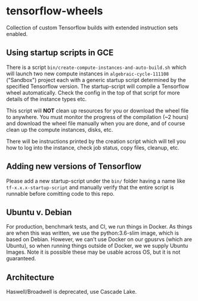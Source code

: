 # tensorflow-wheels

Collection of custom Tensorflow builds with extended instruction sets enabled.

## Using startup scripts in GCE

There is a script `bin/create-compute-instances-and-auto-build.sh` which will launch two new compute instances in `algebraic-cycle-111108` ("Sandbox") project each with a generic startup script determined by the specified Tensorflow version. The startup-script will compile a Tensorflow wheel automatically. Check the config in the top of that script for more details of the instance types etc.

This script will **NOT** clean up resources for you or download the wheel file to anywhere. You must monitor the progress of the compilation (~2 hours) and download the wheel file manually when you are done, and of course clean up the compute instances, disks, etc.

There will be instructions printed by the creation script which will tell you how to log into the instance, check job status, copy files, cleanup, etc.

## Adding new versions of Tensorflow

Please add a new startup-script under the `bin/` folder having a name like `tf-x.x.x-startup-script` and manually verify that the entire script is runnable before comitting code to this repo.

## Ubuntu v. Debian

For production, benchmark tests, and CI, we run things in Docker. As things are when this was written, we use the python:3.6-slim image, which is based on Debian.
However, we can't use Docker on our gpusrvs (which are Ubuntu), so when running things outside of Docker, we we supply Ubuntu Images. Note it is possible these may
be usable across OS, but it is not guaranteed.

## Architecture

Haswell/Broadwell is deprecated, use Cascade Lake.
